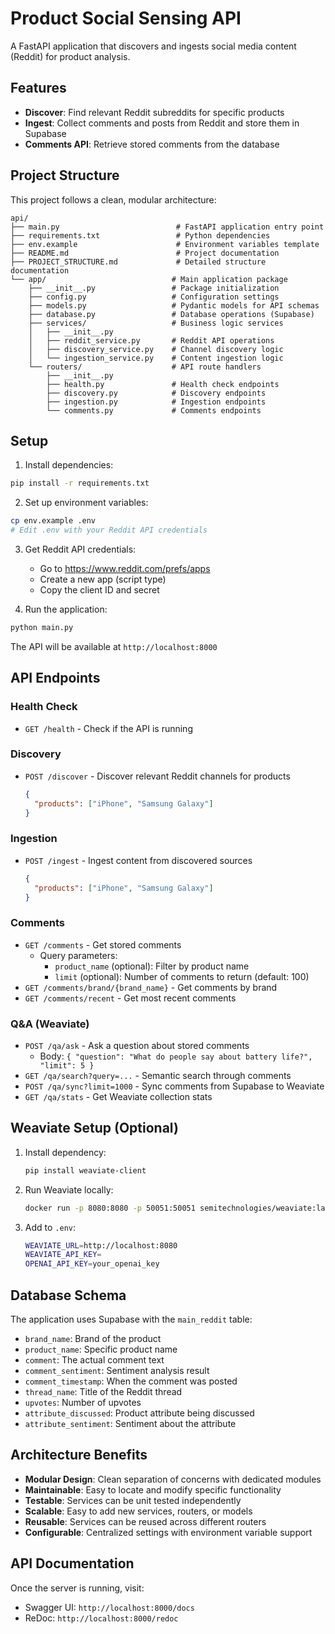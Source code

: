 # Product Social Sensing API

A FastAPI application that discovers and ingests social media content (Reddit) for product analysis.

## Features

- **Discover**: Find relevant Reddit subreddits for specific products
- **Ingest**: Collect comments and posts from Reddit and store them in Supabase
- **Comments API**: Retrieve stored comments from the database

## Project Structure

This project follows a clean, modular architecture:

```
api/
├── main.py                          # FastAPI application entry point
├── requirements.txt                 # Python dependencies
├── env.example                      # Environment variables template
├── README.md                        # Project documentation
├── PROJECT_STRUCTURE.md             # Detailed structure documentation
└── app/                            # Main application package
    ├── __init__.py                 # Package initialization
    ├── config.py                   # Configuration settings
    ├── models.py                   # Pydantic models for API schemas
    ├── database.py                 # Database operations (Supabase)
    ├── services/                   # Business logic services
    │   ├── __init__.py
    │   ├── reddit_service.py       # Reddit API operations
    │   ├── discovery_service.py    # Channel discovery logic
    │   └── ingestion_service.py    # Content ingestion logic
    └── routers/                    # API route handlers
        ├── __init__.py
        ├── health.py               # Health check endpoints
        ├── discovery.py            # Discovery endpoints
        ├── ingestion.py            # Ingestion endpoints
        └── comments.py             # Comments endpoints
```

## Setup

1. Install dependencies:
```bash
pip install -r requirements.txt
```

2. Set up environment variables:
```bash
cp env.example .env
# Edit .env with your Reddit API credentials
```

3. Get Reddit API credentials:
   - Go to https://www.reddit.com/prefs/apps
   - Create a new app (script type)
   - Copy the client ID and secret

4. Run the application:
```bash
python main.py
```

The API will be available at `http://localhost:8000`

## API Endpoints

### Health Check
- `GET /health` - Check if the API is running

### Discovery
- `POST /discover` - Discover relevant Reddit channels for products
  ```json
  {
    "products": ["iPhone", "Samsung Galaxy"]
  }
  ```

### Ingestion
- `POST /ingest` - Ingest content from discovered sources
  ```json
  {
    "products": ["iPhone", "Samsung Galaxy"]
  }
  ```

### Comments
- `GET /comments` - Get stored comments
  - Query parameters:
    - `product_name` (optional): Filter by product name
    - `limit` (optional): Number of comments to return (default: 100)
- `GET /comments/brand/{brand_name}` - Get comments by brand
- `GET /comments/recent` - Get most recent comments

### Q&A (Weaviate)
- `POST /qa/ask` - Ask a question about stored comments
  - Body: `{ "question": "What do people say about battery life?", "limit": 5 }`
- `GET /qa/search?query=...` - Semantic search through comments
- `POST /qa/sync?limit=1000` - Sync comments from Supabase to Weaviate
- `GET /qa/stats` - Get Weaviate collection stats

## Weaviate Setup (Optional)
1. Install dependency:
   ```bash
   pip install weaviate-client
   ```
2. Run Weaviate locally:
   ```bash
   docker run -p 8080:8080 -p 50051:50051 semitechnologies/weaviate:latest
   ```
3. Add to `.env`:
   ```bash
   WEAVIATE_URL=http://localhost:8080
   WEAVIATE_API_KEY=
   OPENAI_API_KEY=your_openai_key
   ```

## Database Schema

The application uses Supabase with the `main_reddit` table:

- `brand_name`: Brand of the product
- `product_name`: Specific product name
- `comment`: The actual comment text
- `comment_sentiment`: Sentiment analysis result
- `comment_timestamp`: When the comment was posted
- `thread_name`: Title of the Reddit thread
- `upvotes`: Number of upvotes
- `attribute_discussed`: Product attribute being discussed
- `attribute_sentiment`: Sentiment about the attribute

## Architecture Benefits

- **Modular Design**: Clean separation of concerns with dedicated modules
- **Maintainable**: Easy to locate and modify specific functionality
- **Testable**: Services can be unit tested independently
- **Scalable**: Easy to add new services, routers, or models
- **Reusable**: Services can be reused across different routers
- **Configurable**: Centralized settings with environment variable support

## API Documentation

Once the server is running, visit:
- Swagger UI: `http://localhost:8000/docs`
- ReDoc: `http://localhost:8000/redoc`
